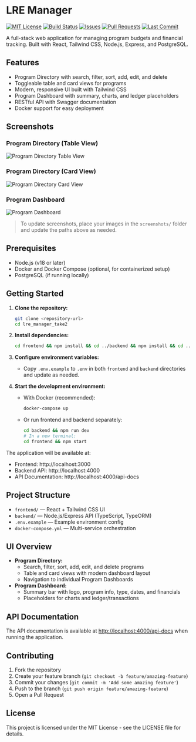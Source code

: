 # LRE Manager

[![MIT License](https://img.shields.io/badge/license-MIT-green.svg)](LICENSE)
[![Build Status](https://img.shields.io/badge/build-passing-brightgreen)](https://github.com/jackdally/lre_manager/actions)
[![Issues](https://img.shields.io/github/issues/jackdally/lre_manager.svg)](https://github.com/jackdally/lre_manager/issues)
[![Pull Requests](https://img.shields.io/github/issues-pr/jackdally/lre_manager.svg)](https://github.com/jackdally/lre_manager/pulls)
[![Last Commit](https://img.shields.io/github/last-commit/jackdally/lre_manager.svg)](https://github.com/jackdally/lre_manager/commits)

A full-stack web application for managing program budgets and financial tracking. Built with React, Tailwind CSS, Node.js, Express, and PostgreSQL.

## Features

- Program Directory with search, filter, sort, add, edit, and delete
- Toggleable table and card views for programs
- Modern, responsive UI built with Tailwind CSS
- Program Dashboard with summary, charts, and ledger placeholders
- RESTful API with Swagger documentation
- Docker support for easy deployment

## Screenshots

### Program Directory (Table View)
![Program Directory Table View](screenshots/program-directory-table.png)

### Program Directory (Card View)
![Program Directory Card View](screenshots/program-directory-card.png)

### Program Dashboard
![Program Dashboard](screenshots/program-dashboard.png)

> To update screenshots, place your images in the `screenshots/` folder and update the paths above as needed.

## Prerequisites

- Node.js (v18 or later)
- Docker and Docker Compose (optional, for containerized setup)
- PostgreSQL (if running locally)

## Getting Started

1. **Clone the repository:**
   ```bash
   git clone <repository-url>
   cd lre_manager_take2
   ```

2. **Install dependencies:**
   ```bash
   cd frontend && npm install && cd ../backend && npm install && cd ..
   ```

3. **Configure environment variables:**
   - Copy `.env.example` to `.env` in both `frontend` and `backend` directories and update as needed.

4. **Start the development environment:**
   - With Docker (recommended):
     ```bash
     docker-compose up
     ```
   - Or run frontend and backend separately:
     ```bash
     cd backend && npm run dev
     # In a new terminal:
     cd frontend && npm start
     ```

The application will be available at:
- Frontend: http://localhost:3000
- Backend API: http://localhost:4000
- API Documentation: http://localhost:4000/api-docs

## Project Structure

- `frontend/` — React + Tailwind CSS UI
- `backend/` — Node.js/Express API (TypeScript, TypeORM)
- `.env.example` — Example environment config
- `docker-compose.yml` — Multi-service orchestration

## UI Overview

- **Program Directory:**
  - Search, filter, sort, add, edit, and delete programs
  - Table and card views with modern dashboard layout
  - Navigation to individual Program Dashboards
- **Program Dashboard:**
  - Summary bar with logo, program info, type, dates, and financials
  - Placeholders for charts and ledger/transactions

## API Documentation

The API documentation is available at [http://localhost:4000/api-docs](http://localhost:4000/api-docs) when running the application.

## Contributing

1. Fork the repository
2. Create your feature branch (`git checkout -b feature/amazing-feature`)
3. Commit your changes (`git commit -m 'Add some amazing feature'`)
4. Push to the branch (`git push origin feature/amazing-feature`)
5. Open a Pull Request

## License

This project is licensed under the MIT License - see the LICENSE file for details. 